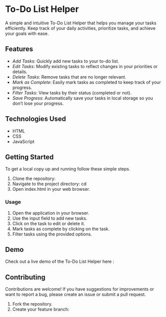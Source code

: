 # To-Do List Helper
A simple and intuitive To-Do List Helper that helps you manage your tasks efficiently. Keep track of your daily activities, prioritize tasks, and achieve your goals with ease.

## Features
- *Add Tasks*: Quickly add new tasks to your to-do list.
- *Edit Tasks*: Modify existing tasks to reflect changes in your priorities or details.
- *Delete Tasks*: Remove tasks that are no longer relevant.
- *Mark as Complete*: Easily mark tasks as completed to keep track of your progress.
- *Filter Tasks*: View tasks by their status (completed or not).
- *Save Progress*: Automatically save your tasks in local storage so you don’t lose your progress.

## Technologies Used
- HTML
- CSS
- JavaScript

## Getting Started
To get a local copy up and running follow these simple steps.
1. Clone the repository:
2.  Navigate to the project directory:
    cd
3. Open index.html in your web browser.

### Usage
1. Open the application in your browser.
2. Use the input field to add new tasks.
3. Click on the task to edit or delete it.
4. Mark tasks as complete by clicking on the task.
5. Filter tasks using the provided options.

## Demo
Check out a live demo of the To-Do List Helper here : 

## Contributing
Contributions are welcome! If you have suggestions for improvements or want to report a bug, please create an issue or submit a pull request.

1. Fork the repository.
2. Create your feature branch:
   

